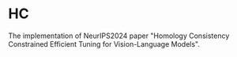 # HC
The implementation of NeurIPS2024 paper "Homology Consistency Constrained Efficient Tuning for Vision-Language Models".
